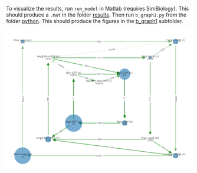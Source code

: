 To visualize the results,
run `run_model` in Matlab
(requires SimBiology).
This should produce a `.mat`
in the folder [results](./results).
Then run `b_graph1.py`
from the folder [python](./python).
This should produce the figures
in the [b_graph1](./python/b_graph1) subfolder.

![](./python/b_graph1/onion.png)
